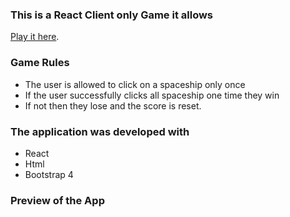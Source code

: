 ### This is a React Client only Game it allows 
 
[Play it here](https://kanwarb.github.io/clickygame/).

### Game Rules

*   The user is allowed to click on a spaceship only once
*   If the user successfully clicks all spaceship one time they win
*   If not then they lose and the score is reset.

### The application was developed with

*   React
*   Html
*   Bootstrap 4

### Preview of the App
